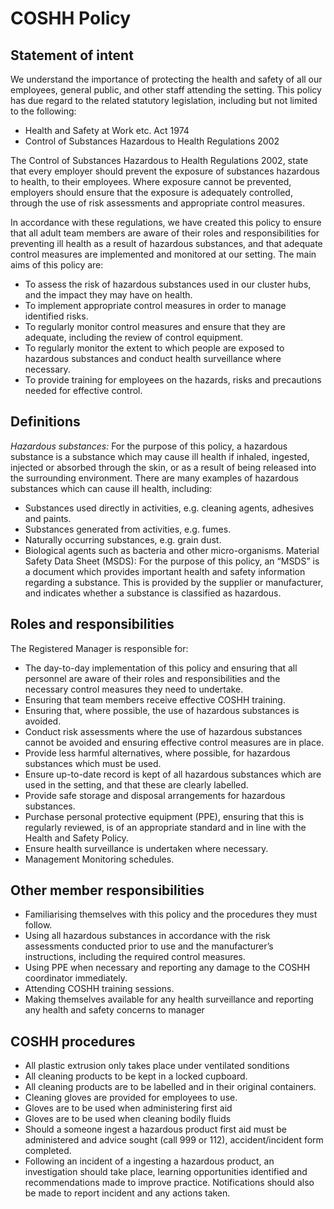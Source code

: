 # COSHH Policy # 
 
## Statement of intent ## 
We understand the importance of protecting the health and safety of all our employees, general public, and other staff attending the setting. 
This policy has due regard to the related statutory legislation, including but not limited to the following: 
*	Health and Safety at Work etc. Act 1974 
*	Control of Substances Hazardous to Health Regulations 2002 

The Control of Substances Hazardous to Health Regulations 2002, state that every employer should prevent the exposure of substances hazardous to health, to their employees. Where exposure cannot be prevented, employers should ensure that the exposure is adequately controlled, through the use of risk assessments and appropriate control measures. 

In accordance with these regulations, we have created this policy to ensure that all adult team members are aware of their roles and responsibilities for preventing ill health as a result of hazardous substances, and that adequate control measures are implemented and monitored at our setting. 
The main aims of this policy are: 
*	To assess the risk of hazardous substances used in our cluster hubs, and the impact they may have on health. 
*	To implement appropriate control measures in order to manage identified risks. 
*	To regularly monitor control measures and ensure that they are adequate, including the review of control equipment. 
*	To regularly monitor the extent to which people are exposed to hazardous substances and conduct health surveillance where necessary. 
*	To provide training for employees on the hazards, risks and precautions needed for effective control. 

## Definitions ## 
_Hazardous substances:_ 
For the purpose of this policy, a hazardous substance is a substance which may cause ill health if inhaled, ingested, injected or absorbed through the skin, or as a result of being released into the surrounding environment. 
There are many examples of hazardous substances which can cause ill health, including: 
*	Substances used directly in activities, e.g. cleaning agents, adhesives and paints. 
*	Substances generated from activities, e.g. fumes. 
*	Naturally occurring substances, e.g. grain dust. 
*	Biological agents such as bacteria and other micro-organisms. 
Material Safety Data Sheet (MSDS): 
For the purpose of this policy, an “MSDS” is a document which provides important health and safety information regarding a substance. This is provided by the supplier or manufacturer, and indicates whether a substance is classified as hazardous. 
  
## Roles and responsibilities ## 
The Registered Manager is responsible for: 
*	The day-to-day implementation of this policy and ensuring that all personnel are aware of their roles and responsibilities and the necessary control measures they need to undertake. 
*	Ensuring that team members receive effective COSHH training. 
*	Ensuring that, where possible, the use of hazardous substances is avoided. 
*	Conduct risk assessments where the use of hazardous substances cannot be avoided and ensuring effective control measures are in place. 
*	Provide less harmful alternatives, where possible, for hazardous substances which must be used. 
*	Ensure up-to-date record is kept of all hazardous substances which are used in the setting, and that these are clearly labelled.  
*	Provide safe storage and disposal arrangements for hazardous substances. 
*	Purchase personal protective equipment (PPE), ensuring that this is regularly reviewed, is of an appropriate standard and in line with the Health and Safety Policy. 
*	Ensure health surveillance is undertaken where necessary. 
*	Management Monitoring schedules. 

## Other member responsibilities ## 
* Familiarising themselves with this policy and the procedures they must follow. 
*	Using all hazardous substances in accordance with the risk assessments conducted prior to use and the manufacturer’s instructions, including the required control measures. 
*	Using PPE when necessary and reporting any damage to the COSHH coordinator immediately. 
*	Attending COSHH training sessions. 
*	Making themselves available for any health surveillance and reporting any health and safety concerns to manager 

## COSHH procedures ##
*	All plastic extrusion only takes place under ventilated sonditions 
* All cleaning products to be kept in a locked cupboard. 
*	All cleaning products are to be labelled and in their original containers. 
*	Cleaning gloves are provided for employees to use. 
*	Gloves are to be used when administering first aid 
*	Gloves are to be used when cleaning bodily fluids 
*	Should a someone ingest a hazardous product first aid must be administered and advice sought (call 999 or 112), accident/incident form completed. 
*	Following an incident of a ingesting a hazardous product, an investigation should take place, learning opportunities identified and recommendations made to improve practice. Notifications should also be made to report incident and any actions taken. 
 
